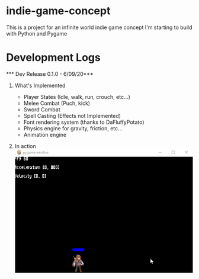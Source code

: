# indie-game-concept
This is a project for an infinite world indie game concept I'm starting to build with Python and Pygame

# Development Logs
*** Dev Release 0.1.0 - 6/09/20***

1. What's Implemented
    - Player States (Idle, walk, run, crouch, etc...)
    - Melee Combat (Puch, kick)
    - Sword Combat
    - Spell Casting (Effects not Implemented)
    - Font rendering system (thanks to DaFluffyPotato)
    - Physics engine for gravity, friction, etc...
    - Animation engine

2. In action
![SRC](snapshots/dev_release_1.gif)
